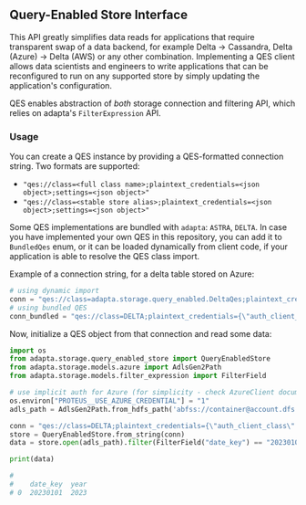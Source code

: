 ## Query-Enabled Store Interface

This API greatly simplifies data reads for applications that require transparent swap of a data backend, for example Delta -> Cassandra, Delta (Azure) -> Delta (AWS) or any other combination. Implementing a QES client allows data scientists and engineers to write applications that can be reconfigured to run on any supported store by simply updating the application's configuration.

QES enables abstraction of *both* storage connection and filtering API, which relies on adapta's `FilterExpression` API.

### Usage

You can create a QES instance by providing a QES-formatted connection string. Two formats are supported:
- `"qes://class=<full class name>;plaintext_credentials=<json object>;settings=<json object>"`
- `"qes://class=<stable store alias>;plaintext_credentials=<json object>;settings=<json object>"`

Some QES implementations are bundled with `adapta`: `ASTRA`, `DELTA`. In case you have implemented your own QES in this repository, you can add it to `BundledQes` enum, or it can be loaded dynamically from client code, if your application is able to resolve the QES class import.

Example of a connection string, for a delta table stored on Azure:
```python
# using dynamic import
conn = "qes://class=adapta.storage.query_enabled.DeltaQes;plaintext_credentials={\"auth_client_class\":\"adapta.security.clients.AzureClient\"};settings={}"
# using bundled QES
conn_bundled = "qes://class=DELTA;plaintext_credentials={\"auth_client_class\":\"adapta.security.clients.AzureClient\"};settings={}"
```
Now, initialize a QES object from that connection and read some data:

```python
import os
from adapta.storage.query_enabled_store import QueryEnabledStore
from adapta.storage.models.azure import AdlsGen2Path
from adapta.storage.models.filter_expression import FilterField

# use implicit auth for Azure (for simplicity - check AzureClient documentation for more options)
os.environ["PROTEUS__USE_AZURE_CREDENTIAL"] = "1"
adls_path = AdlsGen2Path.from_hdfs_path('abfss://container@account.dfs.core.windows.net/path/to/table')

conn = "qes://class=DELTA;plaintext_credentials={\"auth_client_class\":\"adapta.security.clients.AzureClient\"};settings={}"
store = QueryEnabledStore.from_string(conn)
data = store.open(adls_path).filter(FilterField("date_key") == "20230101").select("date_key", "year").read()

print(data)

#
#    date_key  year
# 0  20230101  2023
```
